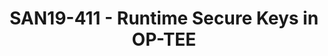 ---
categories:
- san19
description: Till now all keys stored in OP-TEE secure storage are secured at rest
  by encrypting it with FEK.<br /> But when these keys are being used for operations
  these keys are kept in plain format in OP-TEE internal structures.<br /> <br />
  This is because cryptographic operations in OP-TEE are currently done with software
  libraries(libtomcypt and mbedTLS), and cryptographic operations are nothing but
  mathematical operations, so software libraries need private keys in “plain format”
  for operations.<br /> <br /> Keeping these keys in plain format makes them vulnerable
  to following attacks with respect to confidentiality and integrity which is main
  objective of Trusted Execution Environment.<br /> - By exploiting any vulnerability
  in code such as buffer overrun or bugs like Heartbleed.<br /> - Using side channel
  attacks such as cold boot attack - in which an attacker with physical access to
  a computer performs a memory dump of a computers RAM by performing a hard reset
  of the target machine.<br /> <br /> Since nature of hardware-based cryptography
  ensures that the information stored in hardware is better protected from external
  attacks, so above issue can be fixed when these keys are backed by some hardware
  component. We need some mechanism in which the keys doesn’t exist in plain format
  in secure memory.<br /> <br /> Hardware component will export the private keys only
  in encrypted form to secure memory.<br /> During operations takes private keys in
  encrypted form and convert them into plain format internally and do operations with
  them.<br /> Even If attacker gets access to this key in secure memory somehow, will
  not be able to find out the actual key.
image:
  featured: 'true'
  path: /assets/images/featured-images/san19/SAN19-411.png
session_attendee_num: '26'
session_id: SAN19-411
session_room: Sunset V (Session 1)
session_slot:
  end_time: '2019-09-26 11:25:00'
  start_time: '2019-09-26 11:00:00'
session_speakers:
- speaker_bio: Having a total experience of 7 years in Embedded Programming.<br>Worked
    on various areas including PKCS#11, Arm TrustZone, OP-TEE, OpenSSL, Networking.
  speaker_company: NXP Semiconductors
  speaker_image: /assets/images/speakers/san19/sahil-malhotra.jpg
  speaker_location: ''
  speaker_name: Sahil Malhotra
  speaker_position: Lead Software Engineer
  speaker_url: ''
  speaker_username: sahil.malhotra
session_track: Security
tag: session
tags:
- Security
- ' IoT and Embedded'
- ' IoT Fog/Gateway/Edge Computing'
title: SAN19-411 - Runtime Secure Keys in OP-TEE
---
